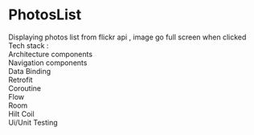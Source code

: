 # PhotosList
Displaying photos list from flickr api , image go full screen when clicked   
Tech stack :  
Architecture components  
Navigation components  
Data Binding   
Retrofit  
Coroutine   
Flow   
Room     
Hilt
Coil  
Ui/Unit Testing 
